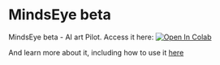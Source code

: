 # MindsEye beta

MindsEye beta - AI art Pilot. Access it here: <a href="https://colab.research.google.com/github/justinjohn0306/mindseye/blob/main/MindsEye_beta1.ipynb" target="_parent"><img src="https://colab.research.google.com/assets/colab-badge.svg" alt="Open In Colab"/></a>

And learn more about it, including how to use it [here](https://multimodal.art/mindseye)


